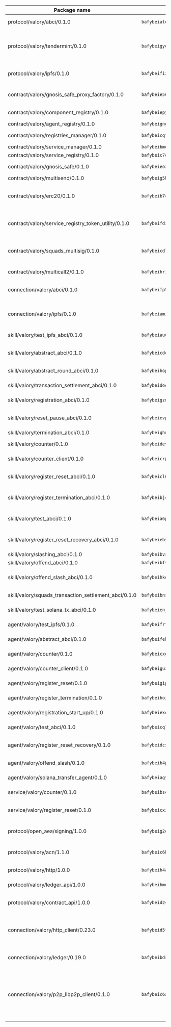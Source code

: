 | Package name                                                  | Package hash                                                  | Description                                                                                                                |
| ------------------------------------------------------------- | ------------------------------------------------------------- | -------------------------------------------------------------------------------------------------------------------------- |
| protocol/valory/abci/0.1.0                                    | `bafybeiatodhboj6a3p35x4f4b342lzk6ckxpud23awnqbxwjeon3k5y36u` | A protocol for ABCI requests and responses.                                                                                |
| protocol/valory/tendermint/0.1.0                              | `bafybeigydrbfrlmr4f7shbtqx44kvmbg22im27mxdap2e3m5tkti6t445y` | A protocol for communication between two AEAs to share tendermint configuration details.                                   |
| protocol/valory/ipfs/0.1.0                                    | `bafybeifi2nri7sprmkez4rqzwb4lnu6peoy3bax5k6asf6k5ms7kmjpmkq` | A protocol specification for IPFS requests and responses.                                                                  |
| contract/valory/gnosis_safe_proxy_factory/0.1.0               | `bafybeie56zcdfzeyjfrjt66icap4go2pe2jso2biakpodnxqm7ws4e4l7i` | Gnosis Safe proxy factory (GnosisSafeProxyFactory) contract                                                                |
| contract/valory/component_registry/0.1.0                      | `bafybeiepywewigowj533f55orx7oys3kk5lgdc247p2267scqfyp4gnqle` | Component registry contract                                                                                                |
| contract/valory/agent_registry/0.1.0                          | `bafybeignghdk7oqvyg722gz66tbuj2vj4vkatguj4b6lf5fqzqxkktcke4` | Agent registry contract                                                                                                    |
| contract/valory/registries_manager/0.1.0                      | `bafybeicqf5y3kj42ow45hjcmnglose5n7bwpm2zl3ufuuevou24ewmgbde` | Registries Manager contract                                                                                                |
| contract/valory/service_manager/0.1.0                         | `bafybeibmqewfh5wnayopneyv4vx35n5k7loavzmcazyevntdoskw7vasom` | Service Manager contract                                                                                                   |
| contract/valory/service_registry/0.1.0                        | `bafybeic7owks3mjtfct2m3aiv2b63g2xvmkh6hqilsat6ekqdot5kimxla` | Service Registry contract                                                                                                  |
| contract/valory/gnosis_safe/0.1.0                             | `bafybeieozjenjsgign4vhk5an5fxebaleripq5dsbqrtwpooe4v5lxpu2e` | Gnosis Safe (GnosisSafeL2) contract                                                                                        |
| contract/valory/multisend/0.1.0                               | `bafybeig5byt5urg2d2bsecufxe5ql7f4mezg3mekfleeh32nmuusx66p4y` | MultiSend contract                                                                                                         |
| contract/valory/erc20/0.1.0                                   | `bafybeib7ctk3deleyxayrqvropewefr2muj4kcqe3t3wscak25bjmxnqwe` | The scaffold contract scaffolds a contract to be implemented by the developer.                                             |
| contract/valory/service_registry_token_utility/0.1.0          | `bafybeifdia2y5546tvk6xzxeaqzf2n5n7dutj2hdzbgenxohaqhjtnjqm4` | The scaffold contract scaffolds a contract to be implemented by the developer.                                             |
| contract/valory/squads_multisig/0.1.0                         | `bafybeicdlk5lraf4w7bj7lmfxxqtyundnlvaezmtszzixlo3dskzi7t4te` | The scaffold contract scaffolds a contract to be implemented by the developer.                                             |
| contract/valory/multicall2/0.1.0                              | `bafybeihri6abqujawrxn64ql6e7salf6sb2wgehib23agkvwnc26htdvwa` | The MakerDAO multicall2 contract.                                                                                          |
| connection/valory/abci/0.1.0                                  | `bafybeifp5azjh7c6yrgnzixxgipubuw3e5z2fkiep5kxmd7m66mrdhfb5e` | connection to wrap communication with an ABCI server.                                                                      |
| connection/valory/ipfs/0.1.0                                  | `bafybeiamz23olgtow4wqf7zpsfnfzf7pxiognrxl2mhn5kvqutlwhgukxa` | A connection responsible for uploading and downloading files from IPFS.                                                    |
| skill/valory/test_ipfs_abci/0.1.0                             | `bafybeiauu6ymjzahdcmxwngapa7looqiyshzhlitfws3v4qx7rkalzpzbq` | IPFS e2e testing application.                                                                                              |
| skill/valory/abstract_abci/0.1.0                              | `bafybeicdqp3abgpbmfo6ht5zxwp6gnac37mdiswjg3qjpf3ydb3ywkaisu` | The abci skill provides a template of an ABCI application.                                                                 |
| skill/valory/abstract_round_abci/0.1.0                        | `bafybeihop4ccap3rlh2v47jxpdqnnlll66wwjqf5li72gazxityk66oliq` | abstract round-based ABCI application                                                                                      |
| skill/valory/transaction_settlement_abci/0.1.0                | `bafybeidodjnri52bwnq6i7cf6sqnwfyizv4n2gixj7azihg2vmqucqr2na` | ABCI application for transaction settlement.                                                                               |
| skill/valory/registration_abci/0.1.0                          | `bafybeigzmknl2lsyzfb7re5ysrtbiy22feflxf5gyk4j27goh3hqkusfli` | ABCI application for common apps.                                                                                          |
| skill/valory/reset_pause_abci/0.1.0                           | `bafybeievp6q3wyxk2i5gxz5htgf7htojtyxwixt6xqf64jazzwrosfph5i` | ABCI application for resetting and pausing app executions.                                                                 |
| skill/valory/termination_abci/0.1.0                           | `bafybeighm3gqvjcwkjxv5pjlrirlfku7doge2bwjakwu7top6nvb5edmkq` | Termination skill.                                                                                                         |
| skill/valory/counter/0.1.0                                    | `bafybeidevqtdksqv7kc57of7e4p3coct6cgsikah6pchpsokbmnidyd6za` | The ABCI Counter application example.                                                                                      |
| skill/valory/counter_client/0.1.0                             | `bafybeicrpigy4b6yscizz2lfdfbji3epny6j7rjrsngtb43vmwqxtnmi7m` | A client for the ABCI counter application.                                                                                 |
| skill/valory/register_reset_abci/0.1.0                        | `bafybeicl62ao7qpeadudxn4e4kqrdrnpplc4nqvnqejyvdiyl6u27om45e` | ABCI application for dummy skill that registers and resets                                                                 |
| skill/valory/register_termination_abci/0.1.0                  | `bafybeibjclhttd24o5v6heeeckj6vuzw55idno6zt3bi3geqzxy6g3hriy` | ABCI application for dummy skill that registers and resets                                                                 |
| skill/valory/test_abci/0.1.0                                  | `bafybeia6p3qhqiqzpqcpx2wm45mshxe3g5lkcjebpknzmq4hxxd4w5yyh4` | ABCI application for testing the ABCI connection.                                                                          |
| skill/valory/register_reset_recovery_abci/0.1.0               | `bafybeiebyks6b75hyhemgfvgkqk4g5psi3uetur5c4u325ocej4s2pzqzu` | ABCI application for dummy skill that registers and resets                                                                 |
| skill/valory/slashing_abci/0.1.0                              | `bafybeibvsiblpvqvhv7wwx56dldo7y2iqmdyt7tbmreegc2a5memmxkzl4` | Slashing skill.                                                                                                            |
| skill/valory/offend_abci/0.1.0                                | `bafybeibfyavfdqwwsylzf37mvw4eomb6kap4ojhxcbvkshjyz2hhgb2g2a` | Offend ABCI application.                                                                                                   |
| skill/valory/offend_slash_abci/0.1.0                          | `bafybeihke6umfmba4zm2bvl7e2gzti7vmyadlyyd3x7jqa3qw4qqar6frm` | ABCI application used in order to test the slashing abci                                                                   |
| skill/valory/squads_transaction_settlement_abci/0.1.0         | `bafybeibnsq3kcas5dkpeqpugo652w5htxwhbsxzd3jesfxmfus3qdbxc6q` | ABCI application for transaction settlement.                                                                               |
| skill/valory/test_solana_tx_abci/0.1.0                        | `bafybeienjqo4es5t4qlliyvxwzi4ayvfjcdbcnz4dmt5gqylhjcrplwmjq` | SOLANA e2e testing application.                                                                                            |
| agent/valory/test_ipfs/0.1.0                                  | `bafybeifrtmnpbdhobbicbkbuf6kxf7hhkodezqf77dywt6q4bxiyr3i7yq` | Agent for testing the ABCI connection.                                                                                     |
| agent/valory/abstract_abci/0.1.0                              | `bafybeifebr7y26eh7t2oifkxt3ofcu7y2rh6ppssz4sul6iktalhvoolqi` | The abstract ABCI AEA - for testing purposes only.                                                                         |
| agent/valory/counter/0.1.0                                    | `bafybeicxgppaeqpkhwobt2ryqgodawqojgrb3woomubwutazwf2pm7lvnq` | The ABCI Counter example as an AEA                                                                                         |
| agent/valory/counter_client/0.1.0                             | `bafybeigu3jnlrl5cdnnmgeenfbzulmg3brozzzlm6mqgophoql46tbx724` | The ABCI Counter example as an AEA                                                                                         |
| agent/valory/register_reset/0.1.0                             | `bafybeigiprqxcwzvjqj5fauxhc75htxyby4iador7gs7cjg7sfwghhn524` | Register reset to replicate Tendermint issue.                                                                              |
| agent/valory/register_termination/0.1.0                       | `bafybeihozldrjlpbsxqmb4i5grmbsoxv3q7fd3si4j7fwqgmhbplpkyoie` | Register terminate to test the termination feature.                                                                        |
| agent/valory/registration_start_up/0.1.0                      | `bafybeiexowd4nt5audnp342athsbdh22g2mmklnghrj57hucc56nix5wnq` | Registration start-up ABCI example.                                                                                        |
| agent/valory/test_abci/0.1.0                                  | `bafybeicqloi4i3wz6whyng3sg22tdt6ah6liuppkpiwmmobk2tq7tf2bgu` | Agent for testing the ABCI connection.                                                                                     |
| agent/valory/register_reset_recovery/0.1.0                    | `bafybeidcs64euzz5jeossjls5ngu7rv6nabzsihinrxg7si3isunpkkxoa` | Agent to showcase hard reset as a recovery mechanism.                                                                      |
| agent/valory/offend_slash/0.1.0                               | `bafybeib4pzpkkjwkdw7ktsntypk6ttm5il3ojsymjg4wexakjt4cixj5ui` | Offend and slash to test the slashing feature.                                                                             |
| agent/valory/solana_transfer_agent/0.1.0                      | `bafybeiagyuxfeaxgkmo4dnmoxbktzubcdqskrzl5u66ycaajkjfw2xzbqu` | Register terminate to test the termination feature.                                                                        |
| service/valory/counter/0.1.0                                  | `bafybeibsevu4q577mrjtiiokeli3pqxxy3vnzjjnd6ef5r63ewryjujmjq` | A set of agents incrementing a counter                                                                                     |
| service/valory/register_reset/0.1.0                           | `bafybeicxiibtd6dyv5ozlgfscag5yeiiigdfs3bsscruvi2hfv2asp4rb4` | Test and debug tendermint reset mechanism.                                                                                 |
| protocol/open_aea/signing/1.0.0                               | `bafybeig2d36zxy65vd7fwhs7scotuktydcarm74aprmrb5nioiymr3yixm` | A protocol for communication between skills and decision maker.                                                            |
| protocol/valory/acn/1.1.0                                     | `bafybeic6h55ov5lrzbah6fate54c4u6spopcexxspw3abotbmffabfddeu` | The protocol used for envelope delivery on the ACN.                                                                        |
| protocol/valory/http/1.0.0                                    | `bafybeih4azmfwtamdbkhztkm4xitep3gx6tfdnoz6tvllmaqnhu3klejfa` | A protocol for HTTP requests and responses.                                                                                |
| protocol/valory/ledger_api/1.0.0                              | `bafybeihmqzcbj6t7vxz2aehd5726ofnzsfjs5cwlf42ro4tn6i34cbfrc4` | A protocol for ledger APIs requests and responses.                                                                         |
| protocol/valory/contract_api/1.0.0                            | `bafybeid247uig2ekykdumh7ewhp2cdq7rchaeqjj6e7urx35zfpdl5zrn4` | A protocol for contract APIs requests and responses.                                                                       |
| connection/valory/http_client/0.23.0                          | `bafybeid5ffvg76ejjoese7brj5ji3lx66cu7p2ixfwflpo6rgofkypfd7y` | The HTTP_client connection that wraps a web-based client connecting to a RESTful API specification.                        |
| connection/valory/ledger/0.19.0                               | `bafybeibdsjmy4w2eyilbqc7yzutopl65qpeyspxwz7mjvirr52twhjlf5y` | A connection to interact with any ledger API and contract API.                                                             |
| connection/valory/p2p_libp2p_client/0.1.0                     | `bafybeic6ayusdwy4dks75njwk32ac7ur7salgllwf4fdc34ue5z2k5iz4q` | The libp2p client connection implements a tcp connection to a running libp2p node as a traffic delegate to send/receive envelopes to/from agents in the DHT. |
